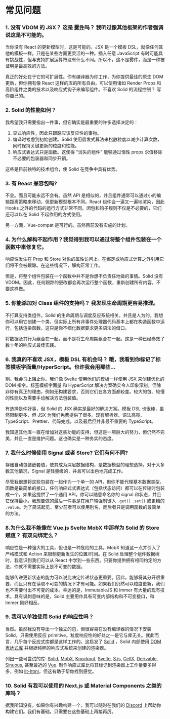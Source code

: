 # 常见问题

### 1. 没有 VDOM 的 JSX？ 这是 [雾件](https://zh.wikipedia.org/wiki/%E9%9C%A7%E4%BB%B6)吗？ 我听过像其他框架的作者强调说这是不可能的。

当你没有 React 的更新模型时，这是可能的。JSX 是一个模板 DSL，就像任何其他的模板一样。只是在某些方面更灵活的一种。插入任意 JavaScript 有时可能具有挑战性，但与支持扩展运算符没有什么不同。所以不，这不是雾件，而是一种被证明是最高效的方法。

真正的好处在于它的可扩展性。你有编译器为你工作，为你提供最佳的原生 DOM 更新，但你拥有像 React 这样的库的所有自由，可以使用诸如 Render Props 和高阶组件之类的技术以及响应式钩子来编写组件。不喜欢 Solid 的流程控制？ 写你自己的。

### 2. Solid 的性能如何？

我希望我只需要指出一件事，但它确实是最重要的许多选择决定的：

1. 显式响应性，因此只跟踪应该反应性的事物。
2. 编译时考虑到初始创建。Solid 使用启发式算法来松散粒度以减少计算次数，同时保持关键更新的粒度和性能。
3. 响应式表达式只是函数。这使得 "消失的组件" 能够通过惰性 props 求值移除不必要的包装器和同步开销。

这些是目前独特的技术组合，使 Solid 在竞争中具有优势。

### 3. 有 React 兼容包吗?

不会。而且可能永远不会有。虽然 API 是相似的，并且组件通常可以通过小的编辑距离策略来移动，但更新模型根本不同。React 组件会一遍又一遍地渲染，因此 Hooks 之外的代码的运行方式非常不同。闭包和钩子规则不仅是不必要的，它们还可以以在 Solid 不起作用的方式使用。

另一方面，Vue-compat 是可行的。虽然目前没有实施的计划。

### 4. 为什么解构不起作用？我觉得到我可以通过将整个组件包装在一个函数中来修复它。

响应性发生在 Prop 和 Store 对象的属性访问上。在绑定或响应式计算之外引用它们将不会被跟踪。在这些情况下，解构正常工作。

但是，将整个组件包装在一个函数中并不是你想不负责任地做的事情。Solid 没有 VDOM。因此，任何跟踪的更改都会再次运行整个函数，重新创建所有内容。不要这样做。

### 5. 你能添加对 Class 组件的支持吗？ 我发现生命周期更容易推理。

不打算支持类组件。Solid 的生命周期与调度反应系统相关，并且是人为的。我想你可以用它创建一个类，但实际上所有非事件处理器代码基本上都在构造函数中运行，包括渲染函数。这只是你不细化数据要求更多语法的借口。

将数据及其行为组合在一起，而不是将生命周期组合在一起。这是一种已经奏效了数十年的响应式最佳实践。

### 6. 我真的不喜欢 JSX，模板 DSL 有机会吗？ 哦，我看到你标记了标签模板字面量/HyperScript。也许我会用那些...

别。我会马上阻止你。我们像 Svelte 使用他们的模板一样使用 JSX 来创建优化的 DOM 指令。标签模板字面量 和 HyperScript 解决方案确实令人印象深刻，但除非你有真正的理由，例如无构建要求，否则它们在各方面都较差。较大的包、较慢的性能以及需要手动解决方法包装值。

有选择是件好事，但 Solid 的 JSX 确实是最好的解决方案。模板 DSL 也很棒，虽然限制更多，但 JSX 为我们免费提供了很多。现有解析器、语法高亮、TypeScript、Prettier、代码完成，以及最后但并非最不重要的 TypeScript。

我知道其他库一直在增加对这些功能的支持，但这是一项巨大的努力，但仍然不完美，并且一直是维护问题。这也确实是一种务实的态度。

### 7. 我什么时候使用 Signal 或者 Store? 它们有何不同?

存储自动包装嵌套值，使其成为深层数据结构，是数据模型的理想选择。对于大多数其他情况，Signal 是轻量级的，并且可以出色地完成工作。

尽管我很想将这些包装在一起作为一个单一的 API，但你不能代理基本数据类型。函数是最简单的接口，任何响应式式表达式（包括状态访问）都可以在传输时包装成一个，如果这提供了一个通用 API。你可以随意命名你的 signal 和状态，并且它保持最小。我想要做的最后一件事是在用户端强制键入 `.get()` `.set()` 或更糟的 `.value`。为了简洁起见，至少前者可以使用别名，而后者只是调用函数的最简单的方法。

### 8.为什么我不能像在 Vue.js Svelte MobX 中那样为 Solid 的 Store 赋值？ 有双向绑定么？

响应性是一种强大的工具，但也是一种危险的工具。MobX 知道这一点并引入了严格模式和 Action 来限制更新发生的位置/时间。在 Solid 处理整个组件数据树时，我意识到我们可以从 React 中学到一些东西。只要你提供拥有相同约定的方法，你就不需要实际上是不可变的数据。

能够传递更新状态的能力可以说比决定传递状态更重要。因此，能够将其分开很重要，而且只有在读取不可变的情况下才有可能。如果我们仍然可以粒度更新，我们也不需要付出不可变的成本。幸运的是，ImmutableJS 和 Immer 有大量的现有技术。具有讽刺意味的是，Solid 主要用作具有可变内部结构和不可变接口，和 Immer 刚好相反。

### 9. 我可以单独使用 Solid 的响应性吗？


当然。虽然我没有导出一个独立的包，但很容易在没有编译器的情况下安装 Solid，只需使用反应 primitive。粒度响应性的好处之一是它与库无关。就此而言，几乎每个反应式库都是这样工作的。这启发了 [Solid](https://github.com/solidjs/solid) ，Solid 内部使用 [DOM 表达式库](https://github.com/ryansolid/dom-expressions) 并根据纯粹的响应式系统来创建的渲染器。

列出一些可尝试的库: [Solid](https://github.com/solidjs/solid), [MobX](https://github.com/mobxjs/mobx), [Knockout](https://github.com/knockout/knockout), [Svelte](https://github.com/sveltejs/svelte), [S.js](https://github.com/adamhaile/S), [CellX](https://github.com/Riim/cellx), [Derivable](https://github.com/ds300/derivablejs), [Sinuous](https://github.com/luwes/sinuous), 甚至最近的 [Vue](https://github.com/vuejs/vue). 制作响应式库比将其标记到渲染器上工作量要多得多，例如 [lit-html](https://github.com/Polymer/lit-html)，但这有助于帮你找到感觉。

### 10. Solid 有我可以使用的 Next.js 或 Material Components 之类的库吗？

据我所知没有。如果你有兴趣构建一个，我可以随时在我们的 [Discord](https://discord.com/invite/solidjs) 上帮助你构建它们。我们有基础，只需要在这些基础上再接再厉。
